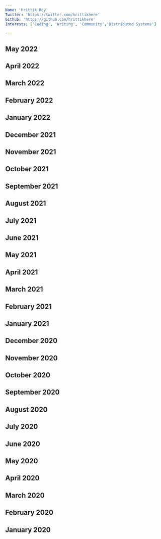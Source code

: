 ```yaml
---
Name: 'Hrittik Roy'
Twitter: 'https://twitter.com/hrittikhere'
Github: 'https://github.com/hrittikhere'
Interests: ['Coding', 'Writing', 'Community','Distributed Systems']

---
```


## May 2022
## April 2022
## March 2022
## February 2022
## January 2022

## December 2021

## November 2021

## October 2021

## September 2021


## August 2021

## July 2021

## June 2021

## May 2021

## April 2021

## March 2021

## February 2021

## January 2021

## December 2020

## November 2020

## October 2020

## September 2020

## August 2020

## July 2020

## June 2020

## May 2020

## April 2020

## March 2020

## February 2020

## January 2020

